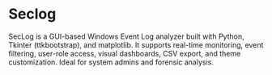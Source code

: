 # Seclog
SecLog is a GUI-based Windows Event Log analyzer built with Python, Tkinter (ttkbootstrap), and matplotlib. It supports real-time monitoring, event filtering, user-role access, visual dashboards, CSV export, and theme customization. Ideal for system admins and forensic analysis.
